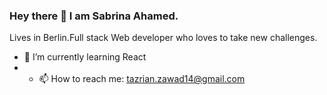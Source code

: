 ### Hey there 👋 I am Sabrina Ahamed.
Lives in Berlin.Full stack Web developer who loves to take new challenges.
- 🌱 I’m currently learning React
- - 📫 How to reach me: tazrian.zawad14@gmail.com
<!--
**sabrina773/Sabrina773** is a ✨ _special_ ✨ repository because its `README.md` (this file) appears on your GitHub profile.

Here are some ideas to get you started:

- 🔭 I’m currently working on ...
- 🌱 I’m currently learning ...
- 👯 I’m looking to collaborate on ...
- 🤔 I’m looking for help with ...
- 💬 Ask me about ...
- 📫 How to reach me: ...
- 😄 Pronouns: ...
- ⚡ Fun fact: ...
-->
